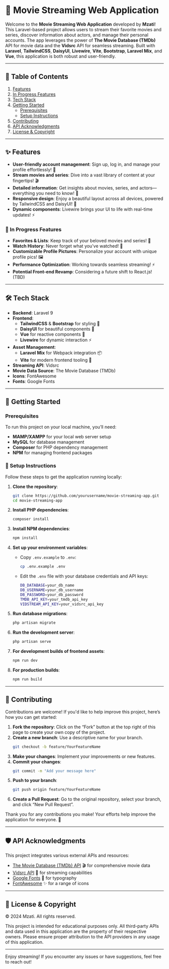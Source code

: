 
# 🎥 Movie Streaming Web Application

Welcome to the **Movie Streaming Web Application** developed by **Mzati**! This Laravel-based project allows users to stream their favorite movies and series, discover information about actors, and manage their personal accounts. The app leverages the power of **The Movie Database (TMDb)** API for movie data and the **Vidsrc** API for seamless streaming. Built with **Laravel**, **TailwindCSS**, **DaisyUI**, **Livewire**, **Vite**, **Bootstrap**, **Laravel Mix**, and **Vue**, this application is both robust and user-friendly.

---

## 📖 Table of Contents

1. [Features](#features)
2. [In Progress Features](#in-progress-features)
3. [Tech Stack](#tech-stack)
4. [Getting Started](#getting-started)
   - [Prerequisites](#prerequisites)
   - [Setup Instructions](#setup-instructions)
5. [Contributing](#contributing)
6. [API Acknowledgments](#api-acknowledgments)
7. [License & Copyright](#license--copyright)

---

## ✨ Features

- **User-friendly account management**: Sign up, log in, and manage your profile effortlessly! 👤
- **Stream movies and series**: Dive into a vast library of content at your fingertips! 🎬
- **Detailed information**: Get insights about movies, series, and actors—everything you need to know! 🎥
- **Responsive design**: Enjoy a beautiful layout across all devices, powered by TailwindCSS and DaisyUI! 📱
- **Dynamic components**: Livewire brings your UI to life with real-time updates! ⚡

### 🚧 In Progress Features

- **Favorites & Lists**: Keep track of your beloved movies and series! 📌
- **Watch History**: Never forget what you've watched! 📅
- **Customizable Profile Pictures**: Personalize your account with unique profile pics! 🖼️
- **Performance Optimization**: Working towards seamless streaming! ⚡
- **Potential Front-end Revamp**: Considering a future shift to React.js! (TBD)

---

## 🛠️ Tech Stack

- **Backend**: Laravel 9
- **Frontend**: 
  - **TailwindCSS** & **Bootstrap** for styling 🎨
  - **DaisyUI** for beautiful components 🌟
  - **Vue** for reactive components 🔄
  - **Livewire** for dynamic interaction ⚡
- **Asset Management**: 
  - **Laravel Mix** for Webpack integration 📦
  - **Vite** for modern frontend tooling 🚀
- **Streaming API**: Vidsrc
- **Movie Data Source**: The Movie Database (TMDb)
- **Icons**: FontAwesome
- **Fonts**: Google Fonts

---

## 🚀 Getting Started

### Prerequisites

To run this project on your local machine, you’ll need:

- **MAMP/XAMPP** for your local web server setup
- **MySQL** for database management
- **Composer** for PHP dependency management
- **NPM** for managing frontend packages

### 🔧 Setup Instructions

Follow these steps to get the application running locally:

1. **Clone the repository**:
    ```bash
    git clone https://github.com/yourusername/movie-streaming-app.git
    cd movie-streaming-app
    ```

2. **Install PHP dependencies**:
    ```bash
    composer install
    ```

3. **Install NPM dependencies**:
    ```bash
    npm install
    ```

4. **Set up your environment variables**:
    - Copy `.env.example` to `.env`:
      ```bash
      cp .env.example .env
      ```
    - Edit the `.env` file with your database credentials and API keys:
      ```bash
      DB_DATABASE=your_db_name
      DB_USERNAME=your_db_username
      DB_PASSWORD=your_db_password
      TMDB_API_KEY=your_tmdb_api_key
      VIDSTREAM_API_KEY=your_vidsrc_api_key
      ```

5. **Run database migrations**:
    ```bash
    php artisan migrate
    ```

6. **Run the development server**:
    ```bash
    php artisan serve
    ```

7. **For development builds of frontend assets**:
    ```bash
    npm run dev
    ```

8. **For production builds**:
    ```bash
    npm run build
    ```

---

## 🤝 Contributing

Contributions are welcome! If you'd like to help improve this project, here’s how you can get started:

1. **Fork the repository**: Click on the “Fork” button at the top right of this page to create your own copy of the project.
2. **Create a new branch**: Use a descriptive name for your branch.
   ```bash
   git checkout -b feature/YourFeatureName
   ```
3. **Make your changes**: Implement your improvements or new features.
4. **Commit your changes**:
   ```bash
   git commit -m "Add your message here"
   ```
5. **Push to your branch**:
   ```bash
   git push origin feature/YourFeatureName
   ```
6. **Create a Pull Request**: Go to the original repository, select your branch, and click “New Pull Request”.

Thank you for any contributions you make! Your efforts help improve the application for everyone. 🙌

---

## 🛡️ API Acknowledgments

This project integrates various external APIs and resources:

- [The Movie Database (TMDb) API](https://www.themoviedb.org/) 🎬 for comprehensive movie data
- [Vidsrc API](https://vidsrc.me/) 📡 for streaming capabilities
- [Google Fonts](https://fonts.google.com/) 🎨 for typography
- [FontAwesome](https://fontawesome.com/) ✨ for a range of icons

---

## 📝 License & Copyright

© 2024 Mzati. All rights reserved.

This project is intended for educational purposes only. All third-party APIs and data used in this application are the property of their respective owners. Please ensure proper attribution to the API providers in any usage of this application.

---

Enjoy streaming! If you encounter any issues or have suggestions, feel free to reach out!

